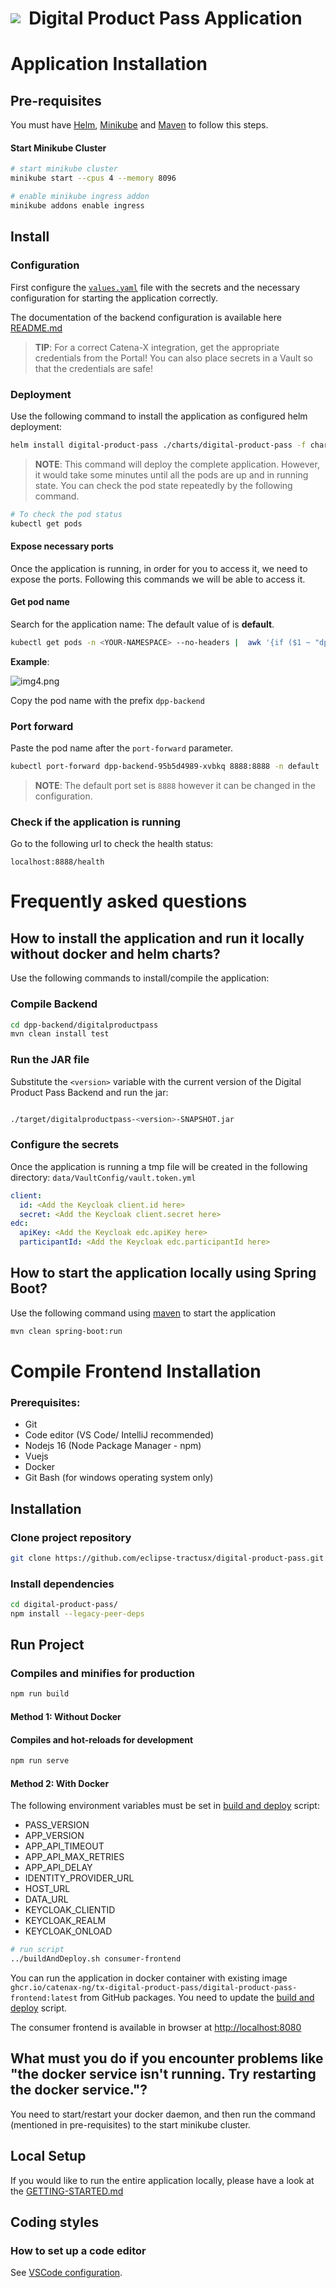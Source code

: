 <!--
  Tractus-X - Digital Product Passport Application
 
  Copyright (c) 2022, 2024 BMW AG, Henkel AG & Co. KGaA
  Copyright (c) 2023, 2024 CGI Deutschland B.V. & Co. KG
  Copyright (c) 2022, 2024 Contributors to the Eclipse Foundation

  See the NOTICE file(s) distributed with this work for additional
  information regarding copyright ownership.
 
  This program and the accompanying materials are made available under the
  terms of the Apache License, Version 2.0 which is available at
  https://www.apache.org/licenses/LICENSE-2.0.
 
  Unless required by applicable law or agreed to in writing, software
  distributed under the License is distributed on an "AS IS" BASIS
  WITHOUT WARRANTIES OR CONDITIONS OF ANY KIND,
  either express or implied. See the
  License for the specific language govern in permissions and limitations
  under the License.
 
  SPDX-License-Identifier: Apache-2.0
-->

<h1 style="display:flex; align-items: center;"><img src="./docs/media/catenaxLogo.svg"/>&nbsp;&nbsp;Digital Product Pass Application</h1>

# Application Installation

## Pre-requisites

You must have [Helm](https://helm.sh/),  [Minikube](https://minikube.sigs.k8s.io/docs/start/) and [Maven](https://maven.apache.org/) to follow this steps.

#### Start Minikube Cluster
```bash
# start minikube cluster
minikube start --cpus 4 --memory 8096

# enable minikube ingress addon
minikube addons enable ingress
```


## Install

### Configuration

First configure the [`values.yaml`](./charts/digital-product-pass/values.yaml) file with the secrets and the necessary configuration for starting the application correctly.

The documentation of the backend configuration is available here [README.md](./dpp-backend/digitalproductpass/README.md)

> **TIP**: For a correct Catena-X integration, get the appropriate credentials from the Portal! You can also place secrets in a Vault so that the credentials are safe!

### Deployment

Use the following command to install the application as configured helm deployment:

```bash
helm install digital-product-pass ./charts/digital-product-pass -f charts/digital-product-pass/values.yaml
``` 

> **NOTE**: This command will deploy the complete application. However, it would take some minutes until all the pods are up and in running state. You can check the pod state repeatedly by the following command.

```bash
# To check the pod status
kubectl get pods
``` 

#### Expose necessary ports

Once the application is running, in order for you to access it, we need to expose the ports. Following this commands we will be able to access it.

#### Get pod name
Search for the application name:
The default value of <YOUR-NAMESPACE> is **default**.

```bash
kubectl get pods -n <YOUR-NAMESPACE> --no-headers |  awk '{if ($1 ~ "dpp-backend-") print $1}'
```
**Example**:

![img4.png](./dpp-backend/digitalproductpass/docs/media/podname.png)


Copy the pod name with the prefix `dpp-backend`

### Port forward

Paste the pod name after the `port-forward` parameter. 
```bash
kubectl port-forward dpp-backend-95b5d4989-xvbkq 8888:8888 -n default
```

> **NOTE**: The default port set is `8888` however it can be changed in the configuration.

### Check if the application is running

Go to the following url to check the health status:
```
localhost:8888/health
```

# Frequently asked questions

## How to install the application and run it locally without docker and helm charts?

Use the following commands to install/compile the application:

### Compile Backend
```bash
cd dpp-backend/digitalproductpass 
mvn clean install test
```

### Run the JAR file

Substitute the `<version>` variable with the current version of the Digital Product Pass Backend and run the jar:

```bash

./target/digitalproductpass-<version>-SNAPSHOT.jar

```
### Configure the secrets

Once the application is running a tmp file will be created in the following directory: `data/VaultConfig/vault.token.yml`

```yml
client:
  id: <Add the Keycloak client.id here>
  secret: <Add the Keycloak client.secret here>
edc: 
  apiKey: <Add the Keycloak edc.apiKey here>
  participantId: <Add the Keycloak edc.participantId here>
```

## How to start the application locally using Spring Boot?

Use the following command using [maven](https://maven.apache.org/) to start the application

```bash 
mvn clean spring-boot:run
```


# Compile Frontend Installation

### Prerequisites:

- Git
- Code editor (VS Code/ IntelliJ recommended)
- Nodejs 16 (Node Package Manager - npm)
- Vuejs
- Docker
- Git Bash (for windows operating system only)

## Installation
### Clone project repository

```bash
git clone https://github.com/eclipse-tractusx/digital-product-pass.git
```

### Install dependencies

```bash
cd digital-product-pass/
npm install --legacy-peer-deps
```

## Run Project

### Compiles and minifies for production

```bash
npm run build
```
#### Method 1: Without Docker

#### Compiles and hot-reloads for development

```bash
npm run serve
```

#### Method 2: With Docker

The following environment variables must be set in [build and deploy](./dpp-frontend/buildAndDeploy.sh) script:

- PASS_VERSION
- APP_VERSION
- APP_API_TIMEOUT
- APP_API_MAX_RETRIES
- APP_API_DELAY
- IDENTITY_PROVIDER_URL
- HOST_URL
- DATA_URL
- KEYCLOAK_CLIENTID
- KEYCLOAK_REALM
- KEYCLOAK_ONLOAD



```bash
# run script
../buildAndDeploy.sh consumer-frontend
```

You can run the application in docker container with existing image `ghcr.io/catenax-ng/tx-digital-product-pass/digital-product-pass-frontend:latest` from GitHub packages. You need to update the [build and deploy](./buildAndDeploy.sh) script.

The consumer frontend is available in browser at [http://localhost:8080](http://localhost:8080)


## What must you do if you encounter problems like "the docker service isn't running. Try restarting the docker service."?

You need to start/restart your docker daemon, and then run the command (mentioned in pre-requisites) to the start minikube cluster.

## Local Setup

If you would like to run the entire application locally, please have a look at the [GETTING-STARTED.md](./docs/GETTING-STARTED.md)


## Coding styles

### How to set up a code editor

See [VSCode configuration](https://code.visualstudio.com/docs/getstarted/settings).
